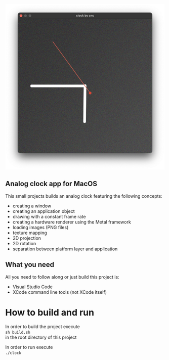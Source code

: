 ![](res/clock.png)

## Analog clock app for MacOS

This small projects builds an analog clock featuring the following concepts:

- creating a window
- creating an application object
- drawing with a constant frame rate
- creating a hardware renderer using the Metal framework
- loading images (PNG files)
- texture mapping
- 2D projection
- 2D rotation
- separation between platform layer and application

## What you need

All you need to follow along or just build this project is:

- Visual Studio Code
- XCode command line tools (not XCode itself)

# How to build and run

In order to build the project execute <br>
```sh build.sh``` <br>
in the root directory of this project

In order to run execute <br>
```./clock```
